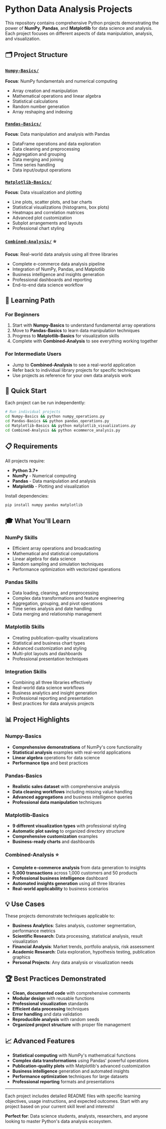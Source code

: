 # Python Data Analysis Projects

This repository contains comprehensive Python projects demonstrating the power of **NumPy**, **Pandas**, and **Matplotlib** for data science and analysis. Each project focuses on different aspects of data manipulation, analysis, and visualization.

## 🗂️ Project Structure

### [`Numpy-Basics/`](./Numpy-Basics/)
**Focus**: NumPy fundamentals and numerical computing
- Array creation and manipulation
- Mathematical operations and linear algebra
- Statistical calculations
- Random number generation
- Array reshaping and indexing

### [`Pandas-Basics/`](./Pandas-Basics/) 
**Focus**: Data manipulation and analysis with Pandas
- DataFrame operations and data exploration
- Data cleaning and preprocessing
- Aggregation and grouping
- Data merging and joining
- Time series handling
- Data input/output operations

### [`Matplotlib-Basics/`](./Matplotlib-Basics/)
**Focus**: Data visualization and plotting
- Line plots, scatter plots, and bar charts
- Statistical visualizations (histograms, box plots)
- Heatmaps and correlation matrices
- Advanced plot customization
- Subplot arrangements and layouts
- Professional chart styling

### [`Combined-Analysis/`](./Combined-Analysis/) ⭐
**Focus**: Real-world data analysis using all three libraries
- Complete e-commerce data analysis pipeline
- Integration of NumPy, Pandas, and Matplotlib
- Business intelligence and insights generation
- Professional dashboards and reporting
- End-to-end data science workflow

## 🎯 Learning Path

### For Beginners
1. Start with **Numpy-Basics** to understand fundamental array operations
2. Move to **Pandas-Basics** to learn data manipulation techniques  
3. Progress to **Matplotlib-Basics** for visualization skills
4. Complete with **Combined-Analysis** to see everything working together

### For Intermediate Users
- Jump to **Combined-Analysis** to see a real-world application
- Refer back to individual library projects for specific techniques
- Use projects as reference for your own data analysis work

## 🚀 Quick Start

Each project can be run independently:

```bash
# Run individual projects
cd Numpy-Basics && python numpy_operations.py
cd Pandas-Basics && python pandas_operations.py  
cd Matplotlib-Basics && python matplotlib_visualizations.py
cd Combined-Analysis && python ecommerce_analysis.py
```

## 📋 Requirements

All projects require:
- **Python 3.7+**
- **NumPy** - Numerical computing
- **Pandas** - Data manipulation and analysis
- **Matplotlib** - Plotting and visualization

Install dependencies:
```bash
pip install numpy pandas matplotlib
```

## 🎓 What You'll Learn

### NumPy Skills
- Efficient array operations and broadcasting
- Mathematical and statistical computations
- Linear algebra for data science
- Random sampling and simulation techniques
- Performance optimization with vectorized operations

### Pandas Skills  
- Data loading, cleaning, and preprocessing
- Complex data transformations and feature engineering
- Aggregation, grouping, and pivot operations
- Time series analysis and date handling
- Data merging and relationship management

### Matplotlib Skills
- Creating publication-quality visualizations
- Statistical and business chart types
- Advanced customization and styling
- Multi-plot layouts and dashboards
- Professional presentation techniques

### Integration Skills
- Combining all three libraries effectively
- Real-world data science workflows
- Business analytics and insight generation
- Professional reporting and presentation
- Best practices for data analysis projects

## 📊 Project Highlights

### Numpy-Basics
- **Comprehensive demonstrations** of NumPy's core functionality
- **Statistical analysis** examples with real-world applications
- **Linear algebra** operations for data science
- **Performance tips** and best practices

### Pandas-Basics  
- **Realistic sales dataset** with comprehensive analysis
- **Data cleaning workflows** including missing value handling
- **Advanced aggregations** and business intelligence queries
- **Professional data manipulation** techniques

### Matplotlib-Basics
- **9 different visualization types** with professional styling
- **Automatic plot saving** to organized directory structure
- **Comprehensive customization** examples
- **Business-ready charts** and dashboards

### Combined-Analysis ⭐
- **Complete e-commerce analysis** from data generation to insights
- **5,000 transactions** across 1,000 customers and 50 products
- **Professional business intelligence** dashboard
- **Automated insights generation** using all three libraries
- **Real-world applicability** to business scenarios

## 💡 Use Cases

These projects demonstrate techniques applicable to:
- **Business Analytics**: Sales analysis, customer segmentation, performance metrics
- **Scientific Research**: Data processing, statistical analysis, result visualization  
- **Financial Analysis**: Market trends, portfolio analysis, risk assessment
- **Academic Research**: Data exploration, hypothesis testing, publication graphics
- **Personal Projects**: Any data analysis or visualization needs

## 🏆 Best Practices Demonstrated

- **Clean, documented code** with comprehensive comments
- **Modular design** with reusable functions
- **Professional visualization** standards
- **Efficient data processing** techniques
- **Error handling** and data validation
- **Reproducible analysis** with random seeds
- **Organized project structure** with proper file management

## 📈 Advanced Features

- **Statistical computing** with NumPy's mathematical functions
- **Complex data transformations** using Pandas' powerful operations
- **Publication-quality plots** with Matplotlib's advanced customization
- **Business intelligence** generation and automated insights
- **Performance optimization** techniques for large datasets
- **Professional reporting** formats and presentations

---

Each project includes detailed README files with specific learning objectives, usage instructions, and expected outcomes. Start with any project based on your current skill level and interests!

**Perfect for**: Data science students, analysts, researchers, and anyone looking to master Python's data analysis ecosystem.